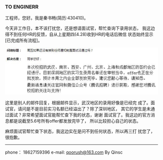 ### TO ENGINERR

工程师，您好。我是秦书畅(简历:430410)。

今天非工作日，本不该打扰您，还是想请面试官，帮忙查询下录用状态，
我这边得不到任何HR的反馈，自从上星期四(4.28)收到HR的电话后微信
状态始终显示[已完成所有流程]。

![pic of email](/assets/images/tencent_1.JPG)

这里是别人的邮件回复，根据邮件显示，武汉地区的录用好像是已经完
成了。面试官，请问是不是目前实习名额已经溢出了？除了深圳地区，
其它的学生是未通过面试？非常希望面试官能帮忙查下我的状态，谢谢
面试官了。我这边的官方消息都是说截至5.6号所有offer都发放完毕了，
所以比较担心自己的状态。

麻烦面试官帮忙查下状态，我这边实在是问不到任何状态，所以再三打
扰您了，很抱歉。

* * *
phone： 18627159396
e-mail: qoorush@163.com
By Qinsc
